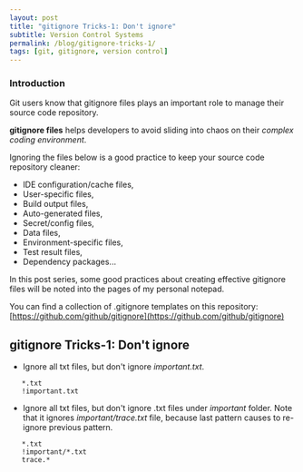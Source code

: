 ```yaml
---
layout: post
title: "gitignore Tricks-1: Don't ignore"
subtitle: Version Control Systems
permalink: /blog/gitignore-tricks-1/
tags: [git, gitignore, version control]
---
```


### **Introduction**
Git users know that gitignore files plays an important role to manage their source code repository. 

**gitignore files** helps developers to avoid sliding into chaos on their *complex coding environment*.

Ignoring the files below is a good practice to keep your source code repository cleaner:
* IDE configuration/cache files,
* User-specific files,
* Build output files, 
* Auto-generated files,
* Secret/config files,
* Data files,
* Environment-specific files,
* Test result files,
* Dependency packages...

In this post series, some good practices about creating effective gitignore files will be noted into the pages of my personal notepad.

You can find a collection of .gitignore templates on this repository: [https://github.com/github/gitignore](https://github.com/github/gitignore)

## **gitignore Tricks-1: Don't ignore**

- Ignore all txt files, but don't ignore *important.txt*.

```
   *.txt
   !important.txt
```



- Ignore all txt files, but don't ignore .txt files under *important* folder. Note that it ignores *important/trace.txt* file, because last pattern causes to re-ignore previous pattern.

```
   *.txt
   !important/*.txt
   trace.*
```
